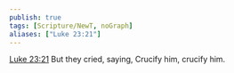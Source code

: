 ```yaml
---
publish: true
tags: [Scripture/NewT, noGraph]
aliases: ["Luke 23:21"]
---
```

[Luke 23:21](https://churchofjesuschrist.org/study/scriptures/nt/luke/23?lang=eng&id=p21#p21) But they cried, saying, Crucify him, crucify him.
